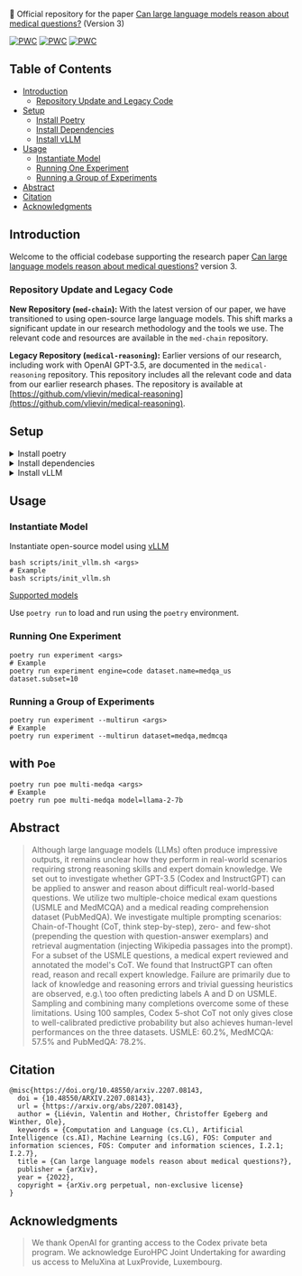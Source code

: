 🌟 Official repository for the paper [Can large language models reason about medical questions?](https://arxiv.org/abs/2207.08143) (Version 3)

[![PWC](https://img.shields.io/endpoint.svg?url=https://paperswithcode.com/badge/can-large-language-models-reason-about/question-answering-on-medqa-usmle)](https://paperswithcode.com/sota/question-answering-on-medqa-usmle?p=can-large-language-models-reason-about)
[![PWC](https://img.shields.io/endpoint.svg?url=https://paperswithcode.com/badge/can-large-language-models-reason-about/multiple-choice-question-answering-mcqa-on-21)](https://paperswithcode.com/sota/multiple-choice-question-answering-mcqa-on-21?p=can-large-language-models-reason-about)
[![PWC](https://img.shields.io/endpoint.svg?url=https://paperswithcode.com/badge/can-large-language-models-reason-about/question-answering-on-pubmedqa)](https://paperswithcode.com/sota/question-answering-on-pubmedqa?p=can-large-language-models-reason-about)


## Table of Contents

- [Introduction](#introduction)
  - [Repository Update and Legacy Code](#repository-update-and-legacy-code)
- [Setup](#setup)
  - [Install Poetry](#install-poetry)
  - [Install Dependencies](#install-dependencies)
  - [Install vLLM](#install-vllm)
- [Usage](#usage)
  - [Instantiate Model](#instantiate-model)
  - [Running One Experiment](#running-one-experiment)
  - [Running a Group of Experiments](#running-a-group-of-experiments)
- [Abstract](#abstract)
- [Citation](#citation)
- [Acknowledgments](#acknowledgments)

## Introduction

Welcome to the official codebase supporting the research paper [Can large language models reason about medical questions?](https://arxiv.org/abs/2207.08143) version 3.

### Repository Update and Legacy Code

**New Repository (`med-chain`):** With the latest version of our paper, we have transitioned to using open-source large language models. This shift marks a significant update in our research methodology and the tools we use. The relevant code and resources are available in the `med-chain` repository.

**Legacy Repository (`medical-reasoning`):** Earlier versions of our research, including work with OpenAI GPT-3.5, are documented in the `medical-reasoning` repository. This repository includes all the relevant code and data from our earlier research phases. The repository is available at [https://github.com/vlievin/medical-reasoning](https://github.com/vlievin/medical-reasoning).


## Setup

<details>
<summary>Install poetry</summary>

Detailed steps to get the development environment up and running.

### Install Poetry

```shell
curl -sSL https://install.python-poetry.org | python3 -
```

</details>
<details>
<summary>Install dependencies</summary>

```shell
poetry install
```

</details>

<details>
<summary>Install vLLM</summary>

```shell
bash scripts/install_vllm.sh 3.11
```

</details>

## Usage

### Instantiate Model
Instantiate open-source model using [vLLM](https://docs.vllm.ai/en/latest/index.html)
```shell
bash scripts/init_vllm.sh <args>
# Example
bash scripts/init_vllm.sh 
```
[Supported models](https://docs.vllm.ai/en/latest/models/supported_models.html)

Use `poetry run` to load and run using the `poetry` environment.

### Running One Experiment

```shell
poetry run experiment <args>
# Example
poetry run experiment engine=code dataset.name=medqa_us dataset.subset=10
```

### Running a Group of Experiments

```shell
poetry run experiment --multirun <args>
# Example
poetry run experiment --multirun dataset=medqa,medmcqa
```

## with `Poe`
```shell
poetry run poe multi-medqa <args>
# Example
poetry run poe multi-medqa model=llama-2-7b
```

## Abstract

> Although large language models (LLMs) often produce impressive outputs, it remains unclear how they perform in real-world scenarios requiring strong reasoning skills and expert domain knowledge. We set out to investigate whether GPT-3.5 (Codex and InstructGPT) can be applied to answer and reason about difficult real-world-based questions. We utilize two multiple-choice medical exam questions (USMLE and MedMCQA) and a medical reading comprehension dataset (PubMedQA). We investigate multiple prompting scenarios: Chain-of-Thought (CoT, think step-by-step), zero- and few-shot (prepending the question with question-answer exemplars) and retrieval augmentation (injecting Wikipedia passages into the prompt). For a subset of the USMLE questions, a medical expert reviewed and annotated the model's CoT. We found that InstructGPT can often read, reason and recall expert knowledge. Failure are primarily due to lack of knowledge and reasoning errors and trivial guessing heuristics are observed, e.g.\ too often predicting labels A and D on USMLE. Sampling and combining many completions overcome some of these limitations. Using 100 samples, Codex 5-shot CoT not only gives close to well-calibrated predictive probability but also achieves human-level performances on the three datasets. USMLE: 60.2%, MedMCQA: 57.5% and PubMedQA: 78.2%.

## Citation

```
@misc{https://doi.org/10.48550/arxiv.2207.08143,
  doi = {10.48550/ARXIV.2207.08143},
  url = {https://arxiv.org/abs/2207.08143},
  author = {Liévin, Valentin and Hother, Christoffer Egeberg and Winther, Ole},
  keywords = {Computation and Language (cs.CL), Artificial Intelligence (cs.AI), Machine Learning (cs.LG), FOS: Computer and information sciences, FOS: Computer and information sciences, I.2.1; I.2.7},
  title = {Can large language models reason about medical questions?},
  publisher = {arXiv},
  year = {2022},
  copyright = {arXiv.org perpetual, non-exclusive license}
}
```


## Acknowledgments

> We thank OpenAI for granting access to the Codex private beta program. We acknowledge EuroHPC Joint Undertaking for awarding us access to MeluXina at LuxProvide, Luxembourg. 
